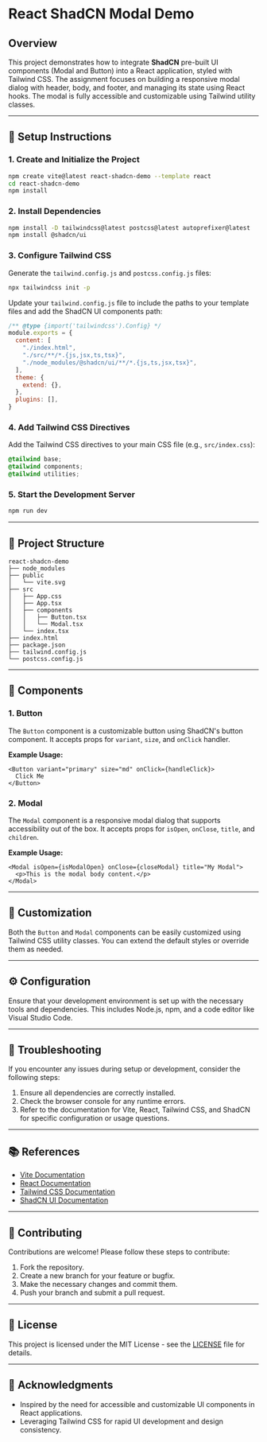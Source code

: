 # React ShadCN Modal Demo

## Overview

This project demonstrates how to integrate **ShadCN** pre-built UI components (Modal and Button) into a React application, styled with Tailwind CSS. The assignment focuses on building a responsive modal dialog with header, body, and footer, and managing its state using React hooks. The modal is fully accessible and customizable using Tailwind utility classes.

---

## 🚀 Setup Instructions

### 1. Create and Initialize the Project

```bash
npm create vite@latest react-shadcn-demo --template react
cd react-shadcn-demo
npm install
```

### 2. Install Dependencies

```bash
npm install -D tailwindcss@latest postcss@latest autoprefixer@latest
npm install @shadcn/ui
```

### 3. Configure Tailwind CSS

Generate the `tailwind.config.js` and `postcss.config.js` files:

```bash
npx tailwindcss init -p
```

Update your `tailwind.config.js` file to include the paths to your template files and add the ShadCN UI components path:

```javascript
/** @type {import('tailwindcss').Config} */
module.exports = {
  content: [
    "./index.html",
    "./src/**/*.{js,jsx,ts,tsx}",
    "./node_modules/@shadcn/ui/**/*.{js,ts,jsx,tsx}",
  ],
  theme: {
    extend: {},
  },
  plugins: [],
}
```

### 4. Add Tailwind CSS Directives

Add the Tailwind CSS directives to your main CSS file (e.g., `src/index.css`):

```css
@tailwind base;
@tailwind components;
@tailwind utilities;
```

### 5. Start the Development Server

```bash
npm run dev
```

---

## 📁 Project Structure

```
react-shadcn-demo
├── node_modules
├── public
│   └── vite.svg
├── src
│   ├── App.css
│   ├── App.tsx
│   ├── components
│   │   ├── Button.tsx
│   │   └── Modal.tsx
│   └── index.tsx
├── index.html
├── package.json
├── tailwind.config.js
└── postcss.config.js
```

---

## 🧩 Components

### 1. Button

The `Button` component is a customizable button using ShadCN's button component. It accepts props for `variant`, `size`, and `onClick` handler.

**Example Usage:**

```tsx
<Button variant="primary" size="md" onClick={handleClick}>
  Click Me
</Button>
```

### 2. Modal

The `Modal` component is a responsive modal dialog that supports accessibility out of the box. It accepts props for `isOpen`, `onClose`, `title`, and `children`.

**Example Usage:**

```tsx
<Modal isOpen={isModalOpen} onClose={closeModal} title="My Modal">
  <p>This is the modal body content.</p>
</Modal>
```

---

## 🎨 Customization

Both the `Button` and `Modal` components can be easily customized using Tailwind CSS utility classes. You can extend the default styles or override them as needed.

---

## ⚙️ Configuration

Ensure that your development environment is set up with the necessary tools and dependencies. This includes Node.js, npm, and a code editor like Visual Studio Code.

---

## 🚧 Troubleshooting

If you encounter any issues during setup or development, consider the following steps:

1. Ensure all dependencies are correctly installed.
2. Check the browser console for any runtime errors.
3. Refer to the documentation for Vite, React, Tailwind CSS, and ShadCN for specific configuration or usage questions.

---

## 📚 References

- [Vite Documentation](https://vitejs.dev/guide/)
- [React Documentation](https://reactjs.org/docs/getting-started)
- [Tailwind CSS Documentation](https://tailwindcss.com/docs/installation)
- [ShadCN UI Documentation](https://ui.shadcn.com/docs/introduction)

---

## 🤝 Contributing

Contributions are welcome! Please follow these steps to contribute:

1. Fork the repository.
2. Create a new branch for your feature or bugfix.
3. Make the necessary changes and commit them.
4. Push your branch and submit a pull request.

---

## 📜 License

This project is licensed under the MIT License - see the [LICENSE](LICENSE) file for details.

---

## 👀 Acknowledgments

- Inspired by the need for accessible and customizable UI components in React applications.
- Leveraging Tailwind CSS for rapid UI development and design consistency.